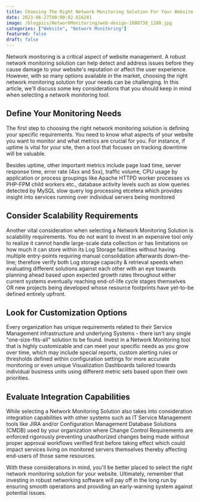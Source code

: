 ```yaml
---
title: Choosing The Right Network Monitoring Solution For Your Website Key Considerations
date: 2023-06-27T00:00:02.616281
image: /blogpics/NetworkMonitoring/web-design-1080730_1280.jpg
categories: ["Website", "Network Monitoring"]
featured: false
draft: false
---
```

Network monitoring is a critical aspect of website management. A robust network monitoring solution can help detect and address issues before they cause damage to your website's reputation or affect the user experience. However, with so many options available in the market, choosing the right network monitoring solution for your needs can be challenging. In this article, we'll discuss some key considerations that you should keep in mind when selecting a network monitoring tool.

## Define Your Monitoring Needs

The first step to choosing the right network monitoring solution is defining your specific requirements. You need to know what aspects of your website you want to monitor and what metrics are crucial for you. For instance, if uptime is vital for your site, then a tool that focuses on tracking downtime will be valuable.

Besides uptime, other important metrics include page load time, server response time, error rate (4xx and 5xx), traffic volume, CPU usage by application or process groupings like Apache HTTPD worker processes vs PHP-FPM child workers etc., database activity levels such as slow queries detected by MySQL slow query log processing etcetera which provides insight into services running over individual servers being monitored

## Consider Scalability Requirements

Another vital consideration when selecting a Network Monitoring Solution is scalability requirements. You do not want to invest in an expensive tool only to realize it cannot handle large-scale data collection or has limitations on how much it can store within its Log Storage facilities without having multiple entry-points requiring manual consolidation afterwards down-the-line; therefore verify both Log storage capacity & retrieval speeds when evaluating different solutions against each other with an eye towards planning ahead based upon expected growth rates throughout either current systems eventually reaching end-of-life cycle stages themselves OR new projects being developed whose resource footprints have yet-to-be defined entirely upfront.

## Look for Customization Options 

Every organization has unique requirements related to their Service Management infrastructure and underlying Systems - there isn't any single "one-size-fits-all" solution to be found. Invest in a Network Monitoring tool that is highly customizable and can meet your specific needs as you grow over time, which may include special reports, custom alerting rules or thresholds defined within configuration settings for more accurate monitoring or even unique Visualization Dashboards tailored towards individual business units using different metric sets based upon their own priorities.

## Evaluate Integration Capabilities

While selecting a Network Monitoring Solution also takes into consideration integration capabilities with other systems such as IT Service Management tools like JIRA and/or Configuration Management Database Solutions (CMDB) used by your organization where Change Control Requirements are enforced rigorously preventing unauthorized changes being made without proper approval workflows verified first before taking effect which could impact services living on monitored servers themselves thereby affecting end-users of those same resources.

With these considerations in mind, you'll be better placed to select the right network monitoring solution for your website. Ultimately, remember that investing in robust networking software will pay off in the long run by ensuring smooth operations and providing an early-warning system against potential issues.